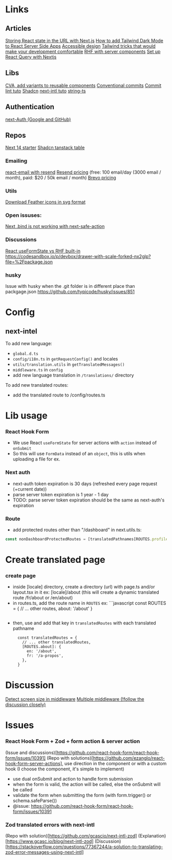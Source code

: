 # Links
## Articles

[Storing React state in the URL with Next.js](https://francoisbest.com/posts/2023/storing-react-state-in-the-url-with-nextjs)
[How to add Tailwind Dark Mode to React Server Side Apps](https://michaelangelo.io/blog/darkmode-rsc)
[Accessible design](https://m3.material.io/foundations/accessible-design/accessibility-basics)
[Tailwind tricks that would make your development comfortable](https://medium.com/@serpentarium13/tailwind-tricks-that-would-make-your-development-comfortable-72930590dd06)
[](https://copyprogramming.com/howto/how-to-use-diferent-env-files-with-nextjs)
[RHF with server components](https://nehalist.io/react-hook-form-with-nextjs-server-actions/)
[Set up React Query with Nextjs](https://codevoweb.com/how-to-set-up-and-use-react-query-in-next-js-14/)

## Libs

[CVA, add variants to reusable components](https://cva.style/docs/getting-started/variants)
[Conventional commits](https://www.conventionalcommits.org/en/v1.0.0/)
[Commit lint tuto](https://dev.to/mahmudulhsn/install-husky-in-your-project-for-proper-commit-lint-with-pre-commit-hooks-25b2)
[Shadcn](https://ui.shadcn.com/docs)
[next-intl tuto](https://phrase.com/blog/posts/next-js-app-router-localization-next-intl/)
[string-ts](https://github.com/gustavoguichard/string-ts)

## Authentication
[next-Auth (Google and GitHub)](https://medium.com/@rishipardeshi/authentication-with-nextjs-14-and-next-auth-b10fe7eb6407)
## Repos

[Next 14 starter](https://github.com/Kiranism/next-shadcn-dashboard-starter)
[Shadcn tanstack table](https://github.com/sadmann7/shadcn-table)

### Emailing

[react-email with resend](https://react.email/docs/integrations/resend)
[Resend pricing](https://resend.com/settings) (free: 100 email/day (3000 email / month), paid: $20 / 50k email / month)
[Brevo pricing](https://www.brevo.com/pricing/)

### Utils

[Download Feather icons in svg format](https://feathericons.com/)

### Open issuses:
[Next .bind is not working with next-safe-action](https://github.com/TheEdoRan/next-safe-action/issues/60)
### Discussions
[React useFormState vs RHF built-in](https://www.reddit.com/r/nextjs/comments/18b8z71/how_to_use_reacthookform_with_nextjs_server/)
https://codesandbox.io/p/devbox/drawer-with-scale-forked-nx2glp?file=%2Fpackage.json

### husky

Issue with husky when the .git folder is in different place than packgage.json
https://github.com/typicode/husky/issues/851


# Config
## next-intel
To add new language:
- `global.d.ts` 
- `config/i18n.ts` in `getRequestConfig()` and locales
- `utils/translation.utils` in `getTranslatedMessages()`
- `middleware.ts` in `config`
- add new language translation in `/translations/` directory


To add new translated routes:
- add the translated route to /config/routes.ts

# Lib usage
### React Hook Form
- We use React `useFormState` for server actions with `action` instead of `onSubmit`
- So this will use `FormData` instead of an `object`, this is utils when uploading a file for ex.

### Next auth
- next-auth token expiration is 30 days (refreshed every page request (+current date))
- parse server token expiration is 1 year - 1 day
- TODO: parse server token expiration should be the same as next-auth's expiration

### Route
- add protected routes other than "/dashboard" in next.utils.ts:
```javascript
const nonDashboardProtectedRoutes = [translatedPathnames[ROUTES.profile]];
```

# Create translated page
### create page
- inside [locale] directory, create a directory (url) with page.ts and/or layout.tsx in it
  ex: [locale]/about (this will create a dynamic translated route /fr/about or /en/about)
- in routes.ts, add the route name in `ROUTES`
  ex: ```javascript
    const ROUTES = {
      // ... other routes,
      about: '/about'
    }
  ```javascript
- then, use and add that key in `translatedRoutes` with each translated pathname
  ```
    const translatedRoutes = {
      // ... other translatedRoutes,
      [ROUTES.about]: {
        en: '/about',
        fr: '/a-propos',
      },
    }
  ```

# Discussion
[Detect screen size in middleware](https://stackoverflow.com/questions/76155066/how-can-i-serve-a-static-page-with-responsive-design-in-next-js-without-affectin)
[Multiple middleware (!follow the discussion closely)](https://github.com/vercel/next.js/discussions/62248)

# Issues
### React Hook Form + Zod + form action & server action
(Issue and discussions)[https://github.com/react-hook-form/react-hook-form/issues/10391]
(Repo with solutions)[https://github.com/ezanglo/react-hook-form-server-actions], use direction in the component or with a custom hook (I choose the component, it's simple to implement)

 * use dual onSubmit and action to handle form submission
 * when the form is valid, the action will be called, else the onSubmit will be called
 * validate the form when submitting the form (with form.trigger() or schema.safeParse())
 * @issue: https://github.com/react-hook-form/react-hook-form/issues/10391

### Zod translated errors with next-intl
(Repo with solution)[https://github.com/gcascio/next-intl-zod]
(Explanation)[https://www.gcasc.io/blog/next-intl-zod]
(Discussion)[https://stackoverflow.com/questions/77367244/a-solution-to-translating-zod-error-messages-using-next-intl]
